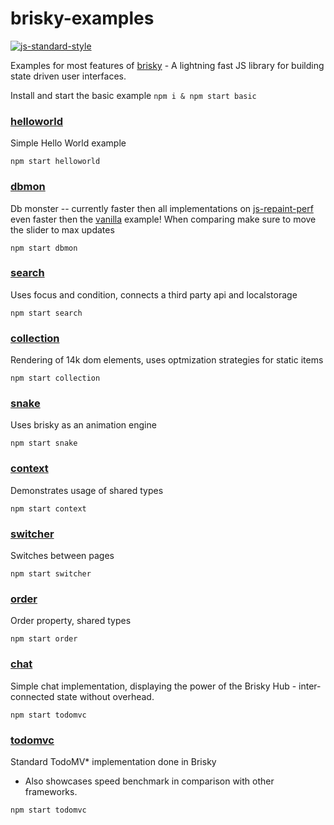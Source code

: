 # brisky-examples

[![js-standard-style](https://img.shields.io/badge/code%20style-standard-brightgreen.svg)](http://standardjs.com/)

Examples for most features of [brisky](https://github.com/vigour-io/brisky) - A lightning fast JS library for building state driven user interfaces.

Install and start the basic example
`npm i & npm start basic`

### [helloworld](https://github.com/vigour-io/brisky-examples/tree/master/helloworld)
Simple Hello World example

`npm start helloworld`


### [dbmon](https://github.com/vigour-io/brisky-examples/tree/master/dbmon)
Db monster -- currently faster then all implementations on [js-repaint-perf](http://mathieuancelin.github.io/js-repaint-perfs/) even faster then the [vanilla](http://mathieuancelin.github.io/js-repaint-perfs/vanilla-optimized/) example! When comparing make sure to move the slider to max updates

`npm start dbmon`


### [search](https://github.com/vigour-io/brisky-examples/tree/master/search)
Uses focus and condition, connects a third party api and localstorage

`npm start search`


### [collection](https://github.com/vigour-io/brisky-examples/tree/master/collection)
Rendering of 14k dom elements, uses optmization strategies for static items

`npm start collection`


### [snake](https://github.com/vigour-io/brisky-examples/tree/master/snake)
Uses brisky as an animation engine

`npm start snake`


### [context](https://github.com/vigour-io/brisky-examples/tree/master/context)
Demonstrates usage of shared types

`npm start context`


### [switcher](https://github.com/vigour-io/brisky-examples/tree/master/switcher)
Switches between pages

`npm start switcher`


### [order](https://github.com/vigour-io/brisky-examples/tree/master/order)
Order property, shared types

`npm start order`


### [chat](https://github.com/vigour-io/brisky-examples/tree/master/chat)
Simple chat implementation, displaying the power of the Brisky Hub - inter-connected state without overhead.

`npm start todomvc`


### [todomvc](https://github.com/vigour-io/brisky-examples/tree/master/todomvc)
Standard TodoMV* implementation done in Brisky
- Also showcases speed benchmark in comparison with other frameworks.

`npm start todomvc`